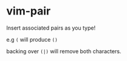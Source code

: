 # vim-pair

Insert associated pairs as you type!

e.g `(` will produce `()`

backing over `(|)` will remove both characters.
